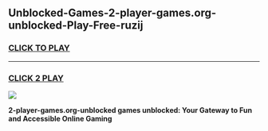 
## Unblocked-Games-2-player-games.org-unblocked-Play-Free-ruzij
<h3>
<a href="https://premium76.site?title=2-player-games.org-unblocked&ref=18A1">CLICK TO PLAY</a></h3>
<hr>

<h3>
<a href="https://premium76.site?title=2-player-games.org-unblocked&ref=18A1">CLICK 2 PLAY</a>
  
</h3>

<a href="https://premium76.site?title=2-player-games.org-unblocked&ref=18A1"><img src="https://clearcache.store/games.png"></a>


**2-player-games.org-unblocked games unblocked: Your Gateway to Fun and Accessible Online Gaming**
